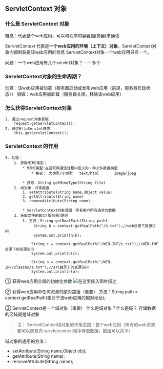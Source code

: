 ## ServletContext 对象
### 什么是 ServletContext 对象
概念：代表整个web应用，可以和程序的容器(服务器)来通信

ServletContext 代表是**一个web应用的环境（上下文）对象**，ServletContext对象内部封装是该web应用的信息 ServletContext对象一个web应用只有一个。

问题：一个web应用有几个servlet对象？
----多个

### ServletContext对象的生命周期？
创建：该web应用被加载（服务器启动或发布web应用（前提，服务器启动状态））
销毁：web应用被卸载（服务器关闭，移除该web应用）

### 怎么获得ServletContext对象

    1. 通过request对象获取
    	request.getServletContext();
    2. 通过HttpServlet获取
    	this.getServletContext();

### ServletContext 的作用

	3. 功能：
		1. 获取MIME类型：
			* MIME类型:在互联网通信过程中定义的一种文件数据类型
				* 格式： 大类型/小类型   text/html		image/jpeg

			* 获取：String getMimeType(String file)  
		2. 域对象：共享数据
			1. setAttribute(String name,Object value)
			2. getAttribute(String name)
			3. removeAttribute(String name)

			* ServletContext对象范围：所有用户所有请求的数据
		3. 获取文件的真实(服务器)路径
			1. 方法：String getRealPath(String path)  
				 String b = context.getRealPath("/b.txt");//web目录下资源访问
		         System.out.println(b);
		
		        String c = context.getRealPath("/WEB-INF/c.txt");//WEB-INF目录下的资源访问
		        System.out.println(c);
		
		        String a = context.getRealPath("/WEB-INF/classes/a.txt");//src目录下的资源访问
		        System.out.println(a);

① 获得web应用全局的初始化参数
![在这里插入图片描述](https://img-blog.csdnimg.cn/20190122205205174.png?x-oss-process=image/watermark,type_ZmFuZ3poZW5naGVpdGk,shadow_10,text_aHR0cHM6Ly9ibG9nLmNzZG4ubmV0L3dlaXhpbl80MjExMjYzNQ==,size_16,color_FFFFFF,t_70)

② 获得web应用中任何资源的绝对路径（重要）
方法：String path = context.getRealPath(相对于该web应用的相对地址);

③ ServletContext是一个域对象（重要）
什么是域对象？什么是域？
存储数据的区域就是域对象

> 注：
> ServletContext域对象的作用范围：整个web应用（所有的web资源都可以随意向	servletcontext域中存取数据，数据可以共享）

域对象的通用的方法：
- setAtrribute(String name,Object obj);
- getAttribute(String name);
- removeAttribute(String name);
